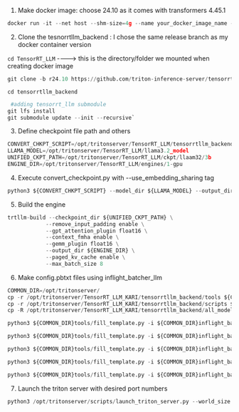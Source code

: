 1. Make docker image: choose 24.10 as it comes with transformers 4.45.1

```python
docker run -it --net host --shm-size=4g --name your_docker_image_name --ulimit memlock=-1 --ulimit stack=67108864 --gpus '"device=0"' -v /your_local_repo_with_llama3.2_model_or_finetuned_llama3.2:/opt/tritonserver/TensorRT_LLM nvcr.io/nvidia/tritonserver:24.10-trtllm-python-py3
```
2. Clone the tesnorrtllm_backend : I chose the same release branch as my docker container version

`cd TensorRT_LLM`   ----> this is the directory/folder we mounted when creating docker image
```python
git clone -b r24.10 https://github.com/triton-inference-server/tensorrtllm_backend.git
```

`cd tensorrtllm_backend`

```python
 #adding tensorrt_llm submodule
git lfs install
git submodule update --init --recursive`
```

3. Define checkpoint file path and others

```python
CONVERT_CHKPT_SCRIPT=/opt/tritonserver/TensorRT_LLM/tensorrtllm_backend/tensorrt_llm/examples/llama/convert_checkpoint.py
LLAMA_MODEL=/opt/tritonserver/TensorRT_LLM/llama3.2_model
UNIFIED_CKPT_PATH=/opt/tritonserver/TensorRT_LLM/ckpt/llaam32/3b
ENGINE_DIR=/opt/tritonserver/TensorRT_LLM/engines/1-gpu

```
4. Execute convert_checkpoint.py with --use_embedding_sharing tag

```python
python3 ${CONVERT_CHKPT_SCRIPT} --model_dir ${LLAMA_MODEL} --output_dir ${UNIFIED_CKPT_PATH} --dtype float16 --use_embedding_sharing
``` 

5. Build the engine
```python
trtllm-build --checkpoint_dir ${UNIFIED_CKPT_PATH} \
            --remove_input_padding enable \
            --gpt_attention_plugin float16 \
            --context_fmha enable \
            --gemm_plugin float16 \
            --output_dir ${ENGINE_DIR} \
            --paged_kv_cache enable \
            --max_batch_size 8
``` 

6. Make config.pbtxt files using inflight_batcher_llm

```python
COMMON_DIR=/opt/tritonserver/
cp -r /opt/tritonserver/TensorRT_LLM_KARI/tensorrtllm_backend/tools ${COMMON_DIR}
cp -r /opt/tritonserver/TensorRT_LLM_KARI/tensorrtllm_backend/scripts ${COMMON_DIR}
cp -R /opt/tritonserver/TensorRT_LLM_KARI/tensorrtllm_backend/all_models/inflight_batcher_llm /opt/tritonserver/.

```
```python
python3 ${COMMON_DIR}tools/fill_template.py -i ${COMMON_DIR}inflight_batcher_llm/preprocessing/config.pbtxt tokenizer_dir:${LLAMA_MODEL},tokenizer_type:auto,triton_max_batch_size:64,preprocessing_instance_count:1

python3 ${COMMON_DIR}tools/fill_template.py -i ${COMMON_DIR}inflight_batcher_llm/postprocessing/config.pbtxt tokenizer_dir:${LLAMA_MODEL},tokenizer_type:auto,triton_max_batch_size:64,postprocessing_instance_count:1

python3 ${COMMON_DIR}tools/fill_template.py -i ${COMMON_DIR}inflight_batcher_llm/tensorrt_llm_bls/config.pbtxt triton_max_batch_size:64,decoupled_mode:True,bls_instance_count:1,accumulate_tokens:False

python3 ${COMMON_DIR}tools/fill_template.py -i ${COMMON_DIR}inflight_batcher_llm/ensemble/config.pbtxt triton_max_batch_size:64

python3 ${COMMON_DIR}tools/fill_template.py -i ${COMMON_DIR}inflight_batcher_llm/tensorrt_llm/config.pbtxt triton_backend:tensorrtllm,triton_max_batch_size:64,decoupled_mode:True,max_beam_width:1,engine_dir:${ENGINE_DIR},max_tokens_in_paged_kv_cache:81920,max_attention_window_size:81920,kv_cache_free_gpu_mem_fraction:0.5,exclude_input_in_output:True,enable_kv_cache_reuse:False,batching_strategy:inflight_fused_batching,max_queue_delay_microseconds:0
```

7. Launch the triton server with desired port numbers
```python
python3 /opt/tritonserver/scripts/launch_triton_server.py --world_size 1 --model_repo=/opt/tritonserver/inflight_batcher_llm --http_port 8010 --grpc_port 8011 --metrics_port 8012
````


